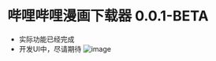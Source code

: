 # 哔哩哔哩漫画下载器 0.0.1-BETA

- 实际功能已经完成
- 开发UI中，尽请期待
![image](https://user-images.githubusercontent.com/72005386/213670994-70c4841a-64f0-4c54-b733-3e7592718a46.png)
